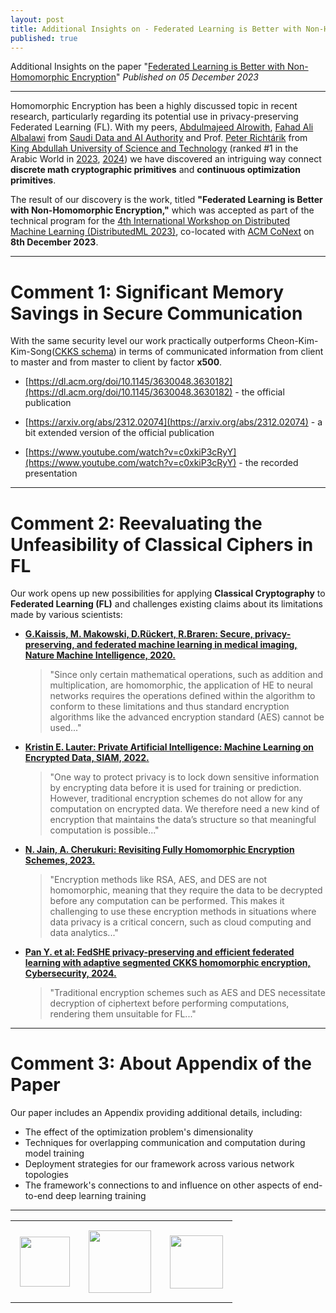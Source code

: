 ```yaml
---
layout: post
title: Additional Insights on - Federated Learning is Better with Non-Homomorphic Encryption
published: true
---
```


Additional Insights on the paper "[Federated Learning is Better with Non-Homomorphic Encryption](https://arxiv.org/abs/2312.02074)" *Published on 05 December 2023*

---

Homomorphic Encryption has been a highly discussed topic in recent research, particularly regarding its potential use in privacy-preserving Federated Learning (FL). With my peers, [Abdulmajeed Alrowith](https://www.linkedin.com/in/aalrowithi?originalSubdomain=sa), [Fahad Ali Albalawi](https://www.linkedin.com/in/fahad-albalawi-49b55759/) from [Saudi Data and AI Authority](https://sdaia.gov.sa) and Prof. [Peter Richtárik](https://richtarik.org/) from [King Abdullah University of Science and Technology](https://www.kaust.edu.sa/en/) (ranked #1 in the Arabic World in [2023](https://www.kaust.edu.sa/en/news/kaust-ranked-1-in-times-higher-education-arab-university-rankings-2023), [2024](https://www.kaust.edu.sa/en/news/a-national-pride-kaust-tops-the-arab-university-rankings-for-second-year-in-a-row)) we have discovered an intriguing way connect **discrete math cryptographic primitives** and **continuous optimization primitives**.

The result of our discovery is the work, titled **"Federated Learning is Better with Non-Homomorphic Encryption,"** which was accepted as part of the technical program for the [4th International Workshop on Distributed Machine Learning (DistributedML 2023)](https://distributedml.org/), co-located with [ACM CoNext](https://co-next.org/) on **8th December 2023**.


---

#  Comment 1: Significant Memory Savings in Secure Communication

With the same security level our work practically outperforms Cheon-Kim-Kim-Song([CKKS schema](https://eprint.iacr.org/2016/421.pdf)) in terms of communicated information from client to master and from master to client by factor **x500**.

* [https://dl.acm.org/doi/10.1145/3630048.3630182](https://dl.acm.org/doi/10.1145/3630048.3630182) - the official publication

* [https://arxiv.org/abs/2312.02074](https://arxiv.org/abs/2312.02074) - a bit extended version of the official publication

* [https://www.youtube.com/watch?v=c0xkiP3cRyY](https://www.youtube.com/watch?v=c0xkiP3cRyY) - the recorded presentation


---

# Comment 2: Reevaluating the Unfeasibility of Classical Ciphers in FL

Our work opens up new possibilities for applying **Classical Cryptography** to **Federated Learning (FL)** and challenges existing claims about its limitations made by various scientists:

* **[ G.Kaissis, M. Makowski, D.Rückert, R.Braren: Secure, privacy-preserving, and federated machine learning in medical imaging, Nature Machine Intelligence, 2020.](https://www.nature.com/articles/s42256-020-0186-1)**
    > "Since only certain mathematical operations, such as addition and multiplication, are homomorphic, the application of HE to neural networks requires the operations defined within the algorithm to conform to these limitations and thus standard encryption algorithms like the advanced encryption standard (AES) cannot be used..."

* **[Kristin E. Lauter: Private Artificial Intelligence: Machine Learning on Encrypted Data, SIAM, 2022.](https://www.siam.org/publications/siam-news/articles/private-artificial-intelligence-machine-learning-on-encrypted-data)**
    > "One way to protect privacy is to lock down sensitive information by encrypting data before it is used for training or prediction. However, traditional encryption schemes do not allow for any computation on encrypted data. We therefore need a new kind of encryption that maintains the data’s structure so that meaningful computation is possible..."


* **[N. Jain, A. Cherukuri: Revisiting Fully Homomorphic Encryption Schemes, 2023.](https://arxiv.org/abs/2305.05904)**
    > "Encryption methods like RSA, AES, and DES are not homomorphic, meaning that they require the data to be decrypted before any computation can be performed. This makes it challenging to use these encryption methods in situations where data privacy is a critical concern, such as cloud computing and data analytics..."

* **[ Pan Y. et al: FedSHE privacy-preserving and efficient federated learning with adaptive segmented CKKS homomorphic encryption, Cybersecurity, 2024.](https://cybersecurity.springeropen.com/articles/10.1186/s42400-024-00232-w)**
    > "Traditional encryption schemes such as AES and DES necessitate decryption of ciphertext before performing computations, rendering them unsuitable for FL..."

---

# Comment 3: About Appendix of the Paper

Our paper includes an Appendix providing additional details, including:

* The effect of the optimization problem's dimensionality
* Techniques for overlapping communication and computation during model training
* Deployment strategies for our framework across various network topologies
* The framework's connections to and influence on other aspects of end-to-end deep learning training


---

<table style="text-align:center;">
<tr>
<td style="padding:15px;text-align:center;vertical-align:middle;"> <img height="80px" src="https://burlachenkok.github.io/materials/SDAIA-Logo-2.svg"/> </td> 
<td style="padding:15px;text-align:center;vertical-align:middle;"> <img height="100px" src="https://burlachenkok.github.io/materials/KAUST-logo.svg"/> </td> 
<td style="padding:15px;text-align:center;vertical-align:middle;"> <img height="85px" src="https://burlachenkok.github.io/materials/acm-logo.svg"/> </td>
</tr>
</table>

